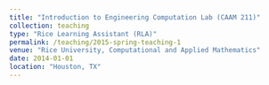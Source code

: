 ```yaml
---
title: "Introduction to Engineering Computation Lab (CAAM 211)"
collection: teaching
type: "Rice Learning Assistant (RLA)"
permalink: /teaching/2015-spring-teaching-1
venue: "Rice University, Computational and Applied Mathematics"
date: 2014-01-01
location: "Houston, TX"
---
```



